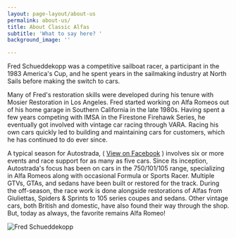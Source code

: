 ```yaml
---
layout: page-layout/about-us
permalink: about-us/
title: About Classic Alfas
subtitle: 'What to say here? '
background_image: ''

---
```

Fred Schueddekopp was a competitive sailboat racer, a participant in the 1983 America's Cup, and he spent years in the sailmaking industry at North Sails before making the switch to cars.

Many of Fred's restoration skills were developed during his tenure with Mosier Restoration in Los Angeles. Fred started working on Alfa Romeos out of his home garage in Southern California in the late 1980s. Having spent a few years competing with IMSA in the Firestone Firehawk Series, he eventually got involved with vintage car racing through VARA. Racing his own cars quickly led to building and maintaining cars for customers, which he has continued to do ever since.

A typical season for Autostrada, ( [View on Facebook](https://www.facebook.com/Autostrada-300421716734710/) ) involves six or more events and race support for as many as five cars. Since its inception, Autostrada's focus has been on cars in the 750/101/105 range, specializing in Alfa Romeos along with occasional Formula or Sports Racer. Multiple GTVs, GTAs, and sedans have been built or restored for the track. During the off-season, the race work is done alongside restorations of Alfas from Giuliettas, Spiders & Sprints to 105 series coupes and sedans. Other vintage cars, both British and domestic, have also found their way through the shop. But, today as always, the favorite remains Alfa Romeo!

![Fred Schueddekopp]({{site.baseurl}}/uploads/Fred-About-Us-ClassicAlfas.jpg "Fred Schueddekopp")